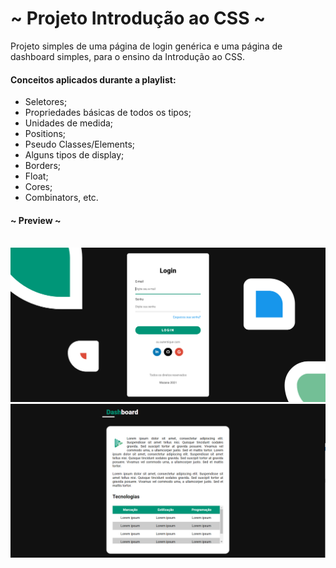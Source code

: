 # ~ Projeto Introdução ao CSS ~

Projeto simples de uma página de login genérica e uma página de dashboard simples, para
o ensino da Introdução ao CSS.
  
#### Conceitos aplicados durante a playlist:
- Seletores;
- Propriedades básicas de todos os tipos;
- Unidades de medida;
- Positions;
- Pseudo Classes/Elements;
- Alguns tipos de display;
- Borders;
- Float;
- Cores;
- Combinators, etc.

#### ~ Preview ~ 
\
<img src="git-assets/Login.png" />
\
<img src="git-assets/Dashboard.png" />
